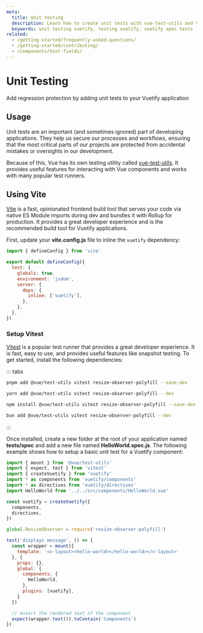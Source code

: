 ```yaml
---
meta:
  title: Unit testing
  description: Learn how to create unit tests with vue-test-utils and Vuetify components in your Vue application.
  keywords: unit testing vuetify, testing vuetify, vuetify spec tests
related:
  - /getting-started/frequently-asked-questions/
  - /getting-started/contributing/
  - /components/text-fields/
---
```


# Unit Testing

Add regression protection by adding unit tests to your Vuetify application

<PageFeatures />

<PromotedEntry />

## Usage

Unit tests are an important (and sometimes ignored) part of developing applications. They help us secure our processes and workflows, ensuring that the most critical parts of our projects are protected from accidental mistakes or oversights in our development.

Because of this, Vue has its own testing utility called [vue-test-utils](https://test-utils.vuejs.org/). It provides useful features for interacting with Vue components and works with many popular test runners.

## Using Vite

[Vite](https://vitejs.dev/) is a fast, opinionated frontend build tool that serves your code via native ES Module imports during dev and bundles it with Rollup for production. It provides a great developer experience and is the recommended build tool for Vuetify applications.

First, update your **vite.config.js** file to inline the `vuetify` dependency:

```js { resource="vite.config.js" }
import { defineConfig } from 'vite'

export default defineConfig({
  test: {
    globals: true,
    environment: 'jsdom',
    server: {
      deps: {
        inline: ['vuetify'],
      },
    },
  },
})
```

### Setup Vitest

[Vitest](https://vitest.dev/) is a popular test runner that provides a great developer experience. It is fast, easy to use, and provides useful features like snapshot testing. To get started, install the following dependencies:

::: tabs

```bash [pnpm]
pnpm add @vue/test-utils vitest resize-observer-polyfill --save-dev
```

```bash [yarn]
yarn add @vue/test-utils vitest resize-observer-polyfill --dev
```

```bash [npm]
npm install @vue/test-utils vitest resize-observer-polyfill --save-dev
```

```bash [bun]
bun add @vue/test-utils vitest resize-observer-polyfill --dev
```

:::

Once installed, create a new folder at the root of your application named **tests/spec** and add a new file named **HelloWorld.spec.js**. The following example shows how to setup a basic unit test for a Vuetify component:

```js { resource="tests/spec/HelloWorld.spec.js" }
import { mount } from '@vue/test-utils'
import { expect, test } from 'vitest'
import { createVuetify } from 'vuetify'
import * as components from 'vuetify/components'
import * as directives from 'vuetify/directives'
import HelloWorld from '../../src/components/HelloWorld.vue'

const vuetify = createVuetify({
  components,
  directives,
})

global.ResizeObserver = require('resize-observer-polyfill')

test('displays message', () => {
  const wrapper = mount({
    template: '<v-layout><hello-world></hello-world></v-layout>'
  }, {
    props: {},
    global: {
      components: {
        HelloWorld,
      },
      plugins: [vuetify],
    }
  })

  // Assert the rendered text of the component
  expect(wrapper.text()).toContain('Components')
})
```

